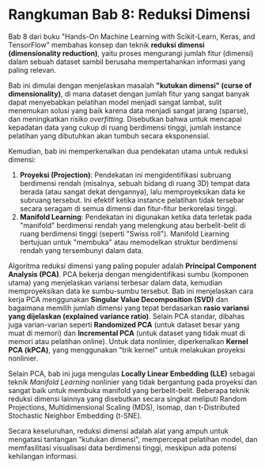 # Rangkuman Bab 8: Reduksi Dimensi

Bab 8 dari buku "Hands-On Machine Learning with Scikit-Learn, Keras, and TensorFlow" membahas konsep dan teknik **reduksi dimensi (dimensionality reduction)**, yaitu proses mengurangi jumlah fitur (dimensi) dalam sebuah dataset sambil berusaha mempertahankan informasi yang paling relevan.

Bab ini dimulai dengan menjelaskan masalah **"kutukan dimensi" (curse of dimensionality)**, di mana dataset dengan jumlah fitur yang sangat banyak dapat menyebabkan pelatihan model menjadi sangat lambat, sulit menemukan solusi yang baik karena data menjadi sangat jarang (sparse), dan meningkatkan risiko *overfitting*. Disebutkan bahwa untuk mencapai kepadatan data yang cukup di ruang berdimensi tinggi, jumlah instance pelatihan yang dibutuhkan akan tumbuh secara eksponensial.

Kemudian, bab ini memperkenalkan dua pendekatan utama untuk reduksi dimensi:
1.  **Proyeksi (Projection)**: Pendekatan ini mengidentifikasi subruang berdimensi rendah (misalnya, sebuah bidang di ruang 3D) tempat data berada (atau sangat dekat dengannya), lalu memproyeksikan data ke subruang tersebut. Ini efektif ketika instance pelatihan tidak tersebar secara seragam di semua dimensi dan fitur-fitur berkorelasi tinggi.
2.  **Manifold Learning**: Pendekatan ini digunakan ketika data terletak pada "manifold" berdimensi rendah yang melengkung atau berbelit-belit di ruang berdimensi tinggi (seperti "Swiss roll"). Manifold Learning bertujuan untuk "membuka" atau memodelkan struktur berdimensi rendah yang tersembunyi dalam data.

Algoritma reduksi dimensi yang paling populer adalah **Principal Component Analysis (PCA)**. PCA bekerja dengan mengidentifikasi sumbu (komponen utama) yang menjelaskan variansi terbesar dalam data, kemudian memproyeksikan data ke sumbu-sumbu tersebut. Bab ini menjelaskan cara kerja PCA menggunakan **Singular Value Decomposition (SVD)** dan bagaimana memilih jumlah dimensi yang tepat berdasarkan **rasio variansi yang dijelaskan (explained variance ratio)**. Selain PCA standar, dibahas juga varian-varian seperti **Randomized PCA** (untuk dataset besar yang muat di memori) dan **Incremental PCA** (untuk dataset yang tidak muat di memori atau pelatihan online). Untuk data nonlinier, diperkenalkan **Kernel PCA (kPCA)**, yang menggunakan "trik kernel" untuk melakukan proyeksi nonlinier.

Selain PCA, bab ini juga mengulas **Locally Linear Embedding (LLE)** sebagai teknik *Manifold Learning* nonlinier yang tidak bergantung pada proyeksi dan sangat baik untuk membuka manifold yang berbelit-belit. Beberapa teknik reduksi dimensi lainnya yang disebutkan secara singkat meliputi Random Projections, Multidimensional Scaling (MDS), Isomap, dan t-Distributed Stochastic Neighbor Embedding (t-SNE).

Secara keseluruhan, reduksi dimensi adalah alat yang ampuh untuk mengatasi tantangan "kutukan dimensi", mempercepat pelatihan model, dan memfasilitasi visualisasi data berdimensi tinggi, meskipun ada potensi kehilangan informasi.
